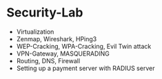 # Security-Lab
- Virtualization
- Zenmap, Wireshark, HPing3
- WEP-Cracking, WPA-Cracking, Evil Twin attack
- VPN-Gateway, MASQUERADING
- Routing, DNS, Firewall
- Setting up a payment server with RADIUS server
